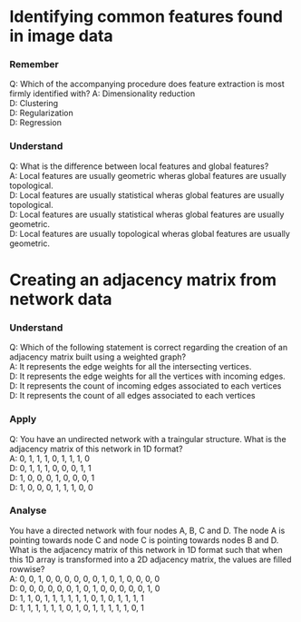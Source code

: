 # Identifying common features found in image data

### Remember
Q: Which of the accompanying procedure does feature extraction is most firmly identified with?
A: Dimensionality reduction  
D: Clustering  
D: Regularization  
D: Regression  

### Understand
Q: What is the difference between local features and global features?  
A: Local features are usually geometric wheras global features are usually topological.  
D: Local features are usually statistical wheras global features are usually topological.  
D: Local features are usually statistical wheras global features are usually geometric.  
D: Local features are usually topological wheras global features are usually geometric.  

# Creating an adjacency matrix from network data

### Understand 
Q: Which of the following statement is correct regarding the creation of an adjacency matrix built using a weighted graph?  
A: It represents the edge weights for all the intersecting vertices.  
D: It represents the edge weights for all the vertices with incoming edges.  
D: It represents the count of incoming edges associated to each vertices  
D: It represents the count of all edges associated to each vertices  

### Apply
Q: You have an undirected network with a traingular structure. What is the adjacency matrix of this network in 1D format?  
A: 0, 1, 1, 1, 0, 1, 1, 1, 0  
D: 0, 1, 1, 1, 0, 0, 0, 1, 1  
D: 1, 0, 0, 0, 1, 0, 0, 0, 1  
D: 1, 0, 0, 0, 1, 1, 1, 0, 0  

### Analyse
You have a directed network with four nodes A, B, C and D. The node A is pointing towards node C and node C is pointing towards nodes B and D. What is the adjacency matrix of this network in 1D format such that when this 1D array is transformed into a 2D adjacency matrix, the values are filled rowwise?  
A: 0, 0, 1, 0, 0, 0, 0, 0, 0, 1, 0, 1, 0, 0, 0, 0  
D: 0, 0, 0, 0, 0, 0, 1, 0, 1, 0, 0, 0, 0, 0, 1, 0  
D: 1, 1, 0, 1, 1, 1, 1, 1, 1, 0, 1, 0, 1, 1, 1, 1  
D: 1, 1, 1, 1, 1, 1, 0, 1, 0, 1, 1, 1, 1, 1, 0, 1  










